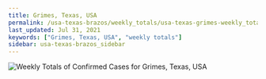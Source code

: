 ```yaml
---
title: Grimes, Texas, USA
permalink: /usa-texas-brazos/weekly_totals/usa-texas-grimes-weekly_totals.html
last_updated: Jul 31, 2021
keywords: ["Grimes, Texas, USA", "weekly totals"]
sidebar: usa-texas-brazos_sidebar
---
```


![Weekly Totals of Confirmed Cases for Grimes, Texas, USA](/covid_tracker/images/graphs/usa-texas-grimes-weekly_totals_graph.png)
